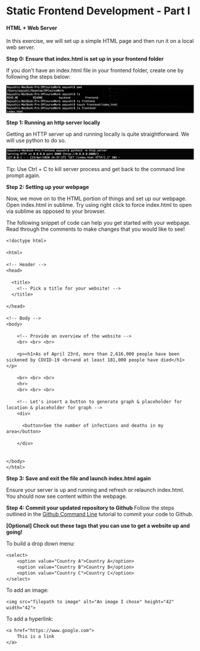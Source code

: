 # Static Frontend Development - Part I 

#### HTML + Web Server

In this exercise, we will set up a simple HTML page and then run it on a local web server.

**Step 0: Ensure that index.html is set up in your frontend folder**

If you don't have an index.html file in your frontend folder, create one by following the steps below:

![create html file](../assets/session2/index.png)

**Step 1: Running an http server locally**

Getting an HTTP server up and running locally is quite straightforward. We will use python to do so.

![start running server](../assets/session2/httpserver.png)

Tip: Use Ctrl + C to kill server process and get back to the command line prompt again.

**Step 2: Setting up your webpage**

Now, we move on to the HTML portion of things and set up our webpage. Open index.html in sublime. Try using right click to force index.html to open via sublime as opposed to your browser.

The following snippet of code can help you get started with your webpage. Read through the comments to make changes that you would like to see!

````
<!doctype html>

<html>

<!-- Header -->
<head>

  <title>
    <!-- Pick a title for your website! -->
  </title>

</head>

<!-- Body -->
<body>

    <!-- Provide an overview of the website -->
    <br> <br> <br>

    <p><h1>As of April 23rd, more than 2,616,000 people have been sickened by COVID-19 <br>and at least 181,000 people have died</h1></p>

    <br> <br> <br>
    <hr>
    <br> <br> <br>

    <!-- Let's insert a button to generate graph & placeholder for location & placeholder for graph -->
    <div>
      
      <button>See the number of infections and deaths in my area</button>

    </div>
 
  
</body>
</html>

````

**Step 3: Save and exit the file and launch index.html again**

Ensure your server is up and running and refresh or relaunch index.html. You should now see content within the webpage.

**Step 4: Commit your updated repository to Github**
Follow the steps outlined in the [Github Command Line](/session1/tutorial_githubcommandline.md) tutorial to commit your code to Github. 

**[Optional] Check out these tags that you can use to get a website up and going!**

To build a drop down menu:

````
<select>
    <option value="Country A">Country A</option>
    <option value="Country B">Country B</option>
    <option value="Country C">Country C</option>
</select>    
````

To add an image:

````
<img src="filepath to image" alt="An image I chose" height="42" width="42">
````

To add a hyperlink:

````
<a href="https://www.google.com">
    This is a link 
</a>
````

<br>
